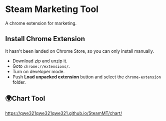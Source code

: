 # Steam Marketing Tool
A chrome extension for marketing.

## Install Chrome Extension
It hasn't been landed on Chrome Store, so you can only install manually.
* Download zip and unzip it.
* Goto `chrome://extensions/`.
* Turn on developer mode.
* Push **Load unpacked extension** button and select the `chrome-extension` folder.

## 🌍Chart Tool
https://qwe321qwe321qwe321.github.io/SteamMT/chart/



